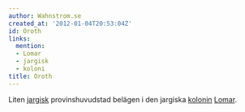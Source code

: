 ```yaml
---
author: Wahnstrom.se
created_at: '2012-01-04T20:53:04Z'
id: Oroth
links:
  mention:
  - Lomar
  - jargisk
  - koloni
title: Oroth
---
```


Liten [jargisk] provinshuvudstad belägen i den jargiska [kolonin][] [Lomar].

  [jargisk]: jargisk
  [kolonin]: koloni
  [Lomar]: Lomar
